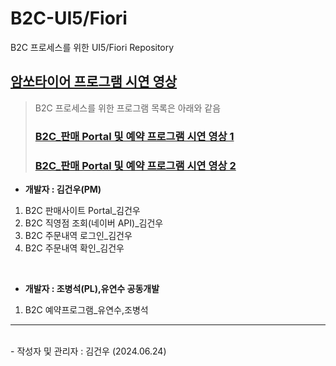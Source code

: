# B2C-UI5/Fiori
B2C 프로세스를 위한 UI5/Fiori Repository

## [암쏘타이어 프로그램 시연 영상](https://youtu.be/HWOsBlJr9Mk)

> B2C 프로세스를 위한 프로그램 목록은 아래와 같음
> ### [B2C_판매 Portal 및 예약 프로그램 시연 영상 1](https://youtu.be/mv-HvXbDsME)
> ### [B2C_판매 Portal 및 예약 프로그램 시연 영상 2](https://youtu.be/2njm-gRvg5k)

 * **개발자 : 김건우(PM)**
  1. B2C 판매사이트 Portal_김건우
  2. B2C 직영점 조회(네이버 API)_김건우
  3. B2C 주문내역 로그인_김건우
  4. B2C 주문내역 확인_김건우
<br>

 * **개발자 : 조병석(PL),유연수 공동개발**
  1. B2C 예약프로그램_유연수,조병석


<hr/>
<br>
- 작성자 및 관리자 : 김건우 (2024.06.24)
